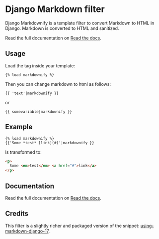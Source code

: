 # Django Markdown filter

Django Markdownify is a template filter to convert Markdown to HTML in Django. Markdown is converted to HTML and sanitized.

Read the full documentation on [Read the docs](https://#).

## Usage

Load the tag inside your template:

```
{% load markdownify %}
```

Then you can change markdown to html as follows:

```
{{ 'text'|markdownify }}
```

or

```
{{ somevariable|markdownify }}
```

## Example

```
{% load markdownify %}
{{'Some *test* [link](#)'|markdownify }}
```

Is transformed to:

```html
<p>
  Some <em>test</em> <a href="#">link</a>
</p>
```
## Documentation
Read the full documentation on [Read the docs](https://#).

## Credits

This filter is a slightly richer and packaged version of the snippet: [using-markdown-django-17](http://www.jw.pe/blog/post/using-markdown-django-17/).
